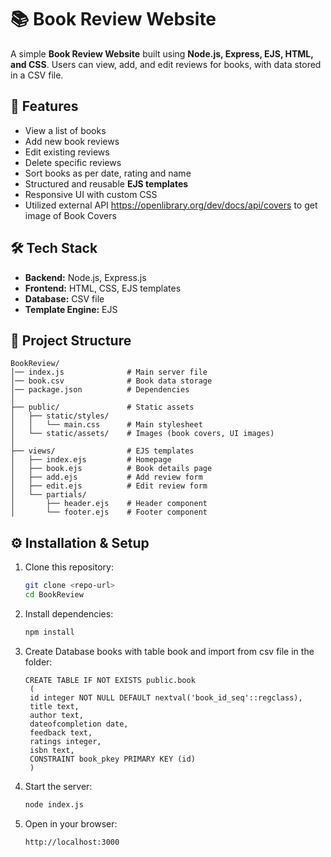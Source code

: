 # 📚 Book Review Website

A simple **Book Review Website** built using **Node.js, Express, EJS, HTML, and CSS**. Users can view, add, and edit reviews for books, with data stored in a CSV file.

## 🚀 Features

* View a list of books
* Add new book reviews
* Edit existing reviews
* Delete specific reviews
* Sort books as per date, rating and name
* Structured and reusable **EJS templates**
* Responsive UI with custom CSS
* Utilized external API https://openlibrary.org/dev/docs/api/covers to get image of Book Covers

## 🛠️ Tech Stack

* **Backend:** Node.js, Express.js
* **Frontend:** HTML, CSS, EJS templates
* **Database:** CSV file
* **Template Engine:** EJS

## 📂 Project Structure

```
BookReview/
│── index.js              # Main server file
│── book.csv              # Book data storage
│── package.json          # Dependencies
│
├── public/               # Static assets
│   ├── static/styles/
│   │   └── main.css      # Main stylesheet
│   └── static/assets/    # Images (book covers, UI images)
│
├── views/                # EJS templates
│   ├── index.ejs         # Homepage
│   ├── book.ejs          # Book details page
│   ├── add.ejs           # Add review form
│   ├── edit.ejs          # Edit review form
│   └── partials/         
│       ├── header.ejs    # Header component
│       └── footer.ejs    # Footer component
```

## ⚙️ Installation & Setup

1. Clone this repository:

   ```bash
   git clone <repo-url>
   cd BookReview
   ```

2. Install dependencies:

   ```bash
   npm install
   ```

3. Create Database books with table book and import from csv file in the folder:

   ```
   CREATE TABLE IF NOT EXISTS public.book
    (
    id integer NOT NULL DEFAULT nextval('book_id_seq'::regclass),
    title text,
    author text,
    dateofcompletion date,
    feedback text,
    ratings integer,
    isbn text,
    CONSTRAINT book_pkey PRIMARY KEY (id)
    )
   ```

4. Start the server:

   ```bash
   node index.js
   ```

5. Open in your browser:

   ```
   http://localhost:3000
   ```
